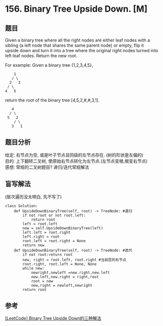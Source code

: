 # 156. Binary Tree Upside Down. [M]

## 题目
Given a binary tree where all the right nodes are either leaf nodes with a sibling (a left node that shares the same parent node) or empty, flip it upside down and turn it into a tree where the original right nodes turned into left leaf nodes. Return the new root.

For example:
Given a binary tree {1,2,3,4,5},
```
    1
   / \
  2   3
 / \
4   5
```
return the root of the binary tree [4,5,2,#,#,3,1].
```
   4
  / \
 5   2
    / \
   3   1  
```

## 题目分析
给定: 右节点为空, 或是叶子节点且同级的左节点存在. (树的形状是左偏的)     
目的: 上下翻转二叉树, 使原始右节点转化为左节点.(左节点变根,根变右节点)   
感想: 常规的二叉树题目? 递归/迭代常规解法
## 盲写解法
(层次遍历没太明白, 先不写了)
```
class Solution:
    def UpsideDownBinaryTree(self, root) -> TreeNode: #递归
        if not root or not root.left:
            return root
        left = root.left
        new = self.UpsideDownBinaryTree(left)
        left.left = root.right
        left.right = root
        root.left = root.right = None
        return new
    def UpsideDownBinaryTree(self, root) -> TreeNode: #迭代
        if not root:return root
        new, right = root.left, root.right #当前层的右节点
        root.right, root.left = None, None
        while new:
            newright,newleft =new.right,new.left
            new.left,new.right = right,root
            root = new
            new,right = newleft,newright
        return root
```


## 参考
[[LeetCode] Binary Tree Upside Down的三种解法](https://blog.csdn.net/whuwangyi/article/details/43186045)      